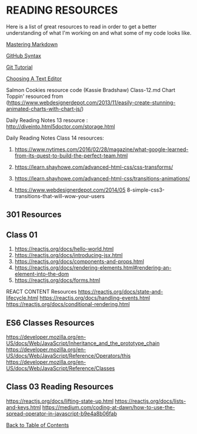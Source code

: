 # READING RESOURCES

Here is a list of great resources to read in order to get a better understanding of what I'm working on and what some of my code looks like.

[Mastering Markdown](https://guides.github.com/features/mastering-markdown)

[GitHub Syntax](https://docs.github.com/en/free-pro-team@latest/github/writing-on-github/basic-writing-and-formatting-syntax)

[Git Tutorial](https://blog.udemy.com/git-tutorial-a-comprehensive-guide/)

[Choosing A Text Editor](https://codefellows.github.io/code-102-guide/curriculum/class-02/Choosing-A-Text-Editor--The-Older-Co)

Salmon Cookies resource code (Kassie Bradshaw)
Class-12.md Chart Toppin' resourced from (https://www.webdesignerdepot.com/2013/11/easily-create-stunning-animated-charts-with-chart-js/)

Daily Reading Notes 13 resource : http://diveinto.html5doctor.com/storage.html

Daily Reading Notes Class 14 resources: 
1. https://www.nytimes.com/2016/02/28/magazine/what-google-learned-from-its-quest-to-build-the-perfect-team.html

2. https://learn.shayhowe.com/advanced-html-css/css-transforms/

3. https://learn.shayhowe.com/advanced-html-css/transitions-animations/

4. https://www.webdesignerdepot.com/2014/05 8-simple-css3-transitions-that-will-wow-your-users

## 301 Resources

## Class 01
1. https://reactjs.org/docs/hello-world.html
2. https://reactjs.org/docs/introducing-jsx.html
3. https://reactjs.org/docs/components-and-props.html
4. https://reactjs.org/docs/rendering-elements.html#rendering-an-element-into-the-dom
5. https://reactjs.org/docs/forms.html

REACT CONTENT Resources
    https://reactjs.org/docs/state-and-lifecycle.html
    https://reactjs.org/docs/handling-events.html
    https://reactjs.org/docs/conditional-rendering.html

## ES6 Classes Resources

https://developer.mozilla.org/en-US/docs/Web/JavaScript/Inheritance_and_the_prototype_chain
https://developer.mozilla.org/en-US/docs/Web/JavaScript/Reference/Operators/this
https://developer.mozilla.org/en-US/docs/Web/JavaScript/Reference/Classes

## Class 03 Reading Resources
https://reactjs.org/docs/lifting-state-up.html
https://reactjs.org/docs/lists-and-keys.html
https://medium.com/coding-at-dawn/how-to-use-the-spread-operator-in-javascript-b9e4a8b06fab

[Back to Table of Contents](/README.md)